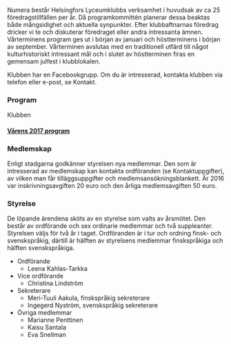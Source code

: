
Numera består Helsingfors Lyceumklubbs verksamhet i huvudsak av ca 25 föredragstillfällen per år.  Då programkommittén planerar dessa beaktas både mångsidighet och aktuella synpunkter. Efter klubbaftnarnas föredrag dricker vi te och diskuterar föredraget eller andra intressanta ämnen. Vårterminens program ges ut i början av januari och höstterminens i början av september. Vårterminen avslutas med en traditionell utfärd till något kulturhistoriskt intressant mål och i slutet av höstterminen firas en gemensam julfest i klubblokalen.  

Klubben har en Facebookgrupp. Om du är intresserad, kontakta klubben via telefon eller e-post, se Kontakt.

<h3 id="program">Program</h3>

Klubben
#### [Vårens 2017 program](https://www.dropbox.com/s/ict1fsxooo5zt6a/LK%20program%20v%C3%A5r2017.pdf?dl=0)    


<h3 id="membership">Medlemskap</h3>

Enligt stadgarna godkänner styrelsen nya medlemmar. Den som är intresserad av medlemskap kan kontakta ordföranden (se Kontaktuppgifter), av vilken man får tilläggsuppgifter och medlemsansökningsblankett. År 2016 var inskrivningsavgiften 20 euro och den årliga medlemsavgiften 50 euro.
     
<h3 id="administration">Styrelse</h3>

De löpande ärendena sköts av en styrelse som valts av årsmötet. Den består av ordförande och sex ordinarie medlemmar och två suppleanter. Styrelsen väljs för två år i taget. Ordföranden är i tur och ordning finsk- och svenskspråkig, därtill är hälften av styrelsens medlemmar finskspråkiga och hälften svenskspråkiga.

* Ordförande 
	* Leena Kahlas-Tarkka    
* Vice ordförande 
	* Christina Lindström    
* Sekreterare
	* Meri-Tuuli Aakula, finskspråkig sekreterare
	* Ingegerd Nyström, svenskspråkig sekreterare 
* Övriga medlemmar  
	* Marianne Penttinen
	* Kaisu Santala
	* Eva Snellman
